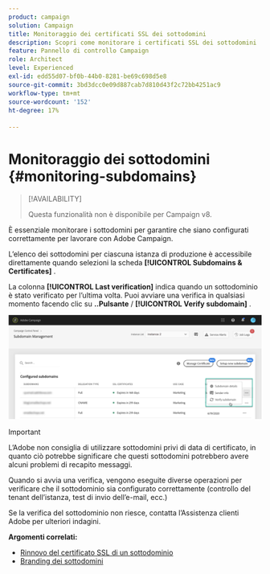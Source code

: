 ```yaml
---
product: campaign
solution: Campaign
title: Monitoraggio dei certificati SSL dei sottodomini
description: Scopri come monitorare i certificati SSL dei sottodomini
feature: Pannello di controllo Campaign
role: Architect
level: Experienced
exl-id: edd55d07-bf0b-44b0-8281-be69c698d5e8
source-git-commit: 3bd3dcc0e09d887cab7d810d43f2c72bb4251ac9
workflow-type: tm+mt
source-wordcount: '152'
ht-degree: 17%

---
```


# Monitoraggio dei sottodomini {#monitoring-subdomains}

>[!AVAILABILITY]
>
>Questa funzionalità non è disponibile per Campaign v8.

È essenziale monitorare i sottodomini per garantire che siano configurati correttamente per lavorare con Adobe Campaign.

L’elenco dei sottodomini per ciascuna istanza di produzione è accessibile direttamente quando selezioni la scheda **[!UICONTROL Subdomains & Certificates]** .

La colonna **[!UICONTROL Last verification]** indica quando un sottodominio è stato verificato per l’ultima volta. Puoi avviare una verifica in qualsiasi momento facendo clic su **..Pulsante** / **[!UICONTROL Verify subdomain]** .

![](assets/subdomain_verification.png)

>[!IMPORTANT]
>
>L’Adobe non consiglia di utilizzare sottodomini privi di data di certificato, in quanto ciò potrebbe significare che questi sottodomini potrebbero avere alcuni problemi di recapito messaggi.

Quando si avvia una verifica, vengono eseguite diverse operazioni per verificare che il sottodominio sia configurato correttamente (controllo del tenant dell’istanza, test di invio dell’e-mail, ecc.)

Se la verifica del sottodominio non riesce, contatta l’Assistenza clienti Adobe per ulteriori indagini.

**Argomenti correlati:**

* [Rinnovo del certificato SSL di un sottodominio](../../subdomains-certificates/using/renewing-subdomain-certificate.md)
* [Branding dei sottodomini](../../subdomains-certificates/using/subdomains-branding.md)
